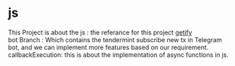 # js

This Project is about the js : the referance for this project [getify](https://github.com/getify/You-Dont-Know-JS) <br />
bot Branch : Which contains the tendermint subscribe new tx in Telegram bot, and we can implement more features based on our requirement. <br />
callbackExecution: this is about the implementation of async functions in js. 
